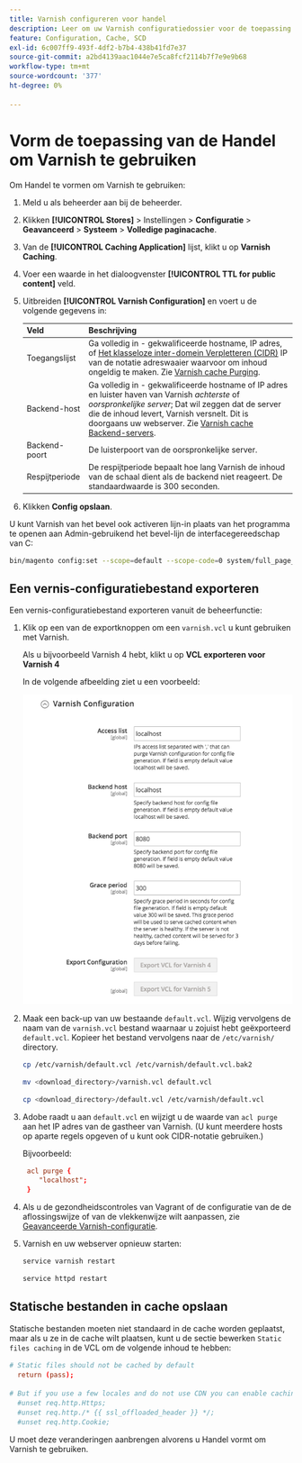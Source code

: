 ```yaml
---
title: Varnish configureren voor handel
description: Leer om uw Varnish configuratiedossier voor de toepassing van de Handel bij te werken en te beheren.
feature: Configuration, Cache, SCD
exl-id: 6c007ff9-493f-4df2-b7b4-438b41fd7e37
source-git-commit: a2bd4139aac1044e7e5ca8fcf2114b7f7e9e9b68
workflow-type: tm+mt
source-wordcount: '377'
ht-degree: 0%

---
```


# Vorm de toepassing van de Handel om Varnish te gebruiken

Om Handel te vormen om Varnish te gebruiken:

1. Meld u als beheerder aan bij de beheerder.
1. Klikken **[!UICONTROL Stores]** > Instellingen > **Configuratie** > **Geavanceerd** > **Systeem** > **Volledige paginacache**.
1. Van de **[!UICONTROL Caching Application]** lijst, klikt u op **Varnish Caching**.
1. Voer een waarde in het dialoogvenster **[!UICONTROL TTL for public content]** veld.
1. Uitbreiden **[!UICONTROL Varnish Configuration]** en voert u de volgende gegevens in:

   | Veld | Beschrijving |
   | ----- | ----------- |
   | Toegangslijst | Ga volledig in - gekwalificeerde hostname, IP adres, of [Het klasseloze inter-domein Verpletteren (CIDR)](https://www.digitalocean.com/community/tutorials/understanding-ip-addresses-subnets-and-cidr-notation-for-networking) IP van de notatie adreswaaier waarvoor om inhoud ongeldig te maken. Zie [Varnish cache Purging](https://varnish-cache.org/docs/3.0/tutorial/purging.html). |
   | Backend-host | Ga volledig in - gekwalificeerde hostname of IP adres en luister haven van Varnish _achterste_ of _oorspronkelijke server_; Dat wil zeggen dat de server die de inhoud levert, Varnish versnelt. Dit is doorgaans uw webserver. Zie [Varnish cache Backend-servers](https://www.varnish-cache.org/docs/trunk/users-guide/vcl-backends.html). |
   | Backend-poort | De luisterpoort van de oorspronkelijke server. |
   | Respijtperiode | De respijtperiode bepaalt hoe lang Varnish de inhoud van de schaal dient als de backend niet reageert. De standaardwaarde is 300 seconden. |

1. Klikken **Config opslaan**.

U kunt Varnish van het bevel ook activeren lijn-in plaats van het programma te openen aan Admin-gebruikend het bevel-lijn de interfacegereedschap van C:

```bash
bin/magento config:set --scope=default --scope-code=0 system/full_page_cache/caching_application 2
```

## Een vernis-configuratiebestand exporteren

Een vernis-configuratiebestand exporteren vanuit de beheerfunctie:

1. Klik op een van de exportknoppen om een `varnish.vcl` u kunt gebruiken met Varnish.

   Als u bijvoorbeeld Varnish 4 hebt, klikt u op **VCL exporteren voor Varnish 4**

   In de volgende afbeelding ziet u een voorbeeld:

   ![Handel configureren voor gebruik van Varnish in Admin](../../assets/configuration/varnish-admin-22.png)

1. Maak een back-up van uw bestaande `default.vcl`. Wijzig vervolgens de naam van de `varnish.vcl` bestand waarnaar u zojuist hebt geëxporteerd `default.vcl`. Kopieer het bestand vervolgens naar de `/etc/varnish/` directory.

   ```bash
   cp /etc/varnish/default.vcl /etc/varnish/default.vcl.bak2
   ```

   ```bash
   mv <download_directory>/varnish.vcl default.vcl
   ```

   ```bash
   cp <download_directory>/default.vcl /etc/varnish/default.vcl
   ```

1. Adobe raadt u aan `default.vcl` en wijzigt u de waarde van `acl purge` aan het IP adres van de gastheer van Varnish. (U kunt meerdere hosts op aparte regels opgeven of u kunt ook CIDR-notatie gebruiken.)

   Bijvoorbeeld:

   ```conf
    acl purge {
       "localhost";
    }
   ```

1. Als u de gezondheidscontroles van Vagrant of de configuratie van de de aflossingswijze of van de vlekkenwijze wilt aanpassen, zie [Geavanceerde Varnish-configuratie](config-varnish-advanced.md).

1. Varnish en uw webserver opnieuw starten:

   ```bash
   service varnish restart
   ```

   ```bash
   service httpd restart
   ```

## Statische bestanden in cache opslaan

Statische bestanden moeten niet standaard in de cache worden geplaatst, maar als u ze in de cache wilt plaatsen, kunt u de sectie bewerken `Static files caching` in de VCL om de volgende inhoud te hebben:

```conf
# Static files should not be cached by default
  return (pass);

# But if you use a few locales and do not use CDN you can enable caching static files by commenting previous line (#return (pass);) and uncommenting next 3 lines
  #unset req.http.Https;
  #unset req.http./* {{ ssl_offloaded_header }} */;
  #unset req.http.Cookie;
```

U moet deze veranderingen aanbrengen alvorens u Handel vormt om Varnish te gebruiken.
